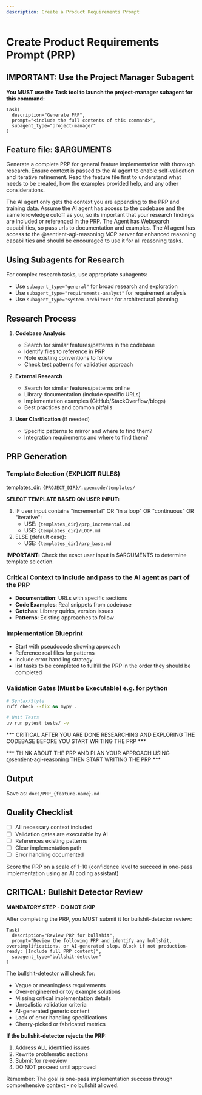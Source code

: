 ```yaml
---
description: Create a Product Requirements Prompt
---
```


# Create Product Requirements Prompt (PRP)

## IMPORTANT: Use the Project Manager Subagent

**You MUST use the Task tool to launch the project-manager subagent for this command:**
```
Task(
  description="Generate PRP",
  prompt="<include the full contents of this command>",
  subagent_type="project-manager"
)
```

## Feature file: $ARGUMENTS

Generate a complete PRP for general feature implementation with thorough research. Ensure context is passed to the AI agent to enable self-validation and iterative refinement. Read the feature file first to understand what needs to be created, how the examples provided help, and any other considerations.

The AI agent only gets the context you are appending to the PRP and training data. Assume the AI agent has access to the codebase and the same knowledge cutoff as you, so its important that your research findings are included or referenced in the PRP. The Agent has Websearch capabilities, so pass urls to documentation and examples. The AI agent has access to the @sentient-agi-reasoning MCP server for enhanced reasoning capabilities and should be encouraged to use it for all reasoning tasks.

## Using Subagents for Research

For complex research tasks, use appropriate subagents:
- Use `subagent_type="general"` for broad research and exploration
- Use `subagent_type="requirements-analyst"` for requirement analysis
- Use `subagent_type="system-architect"` for architectural planning

## Research Process

1. **Codebase Analysis**
   - Search for similar features/patterns in the codebase
   - Identify files to reference in PRP
   - Note existing conventions to follow
   - Check test patterns for validation approach

2. **External Research**
   - Search for similar features/patterns online
   - Library documentation (include specific URLs)
   - Implementation examples (GitHub/StackOverflow/blogs)
   - Best practices and common pitfalls

3. **User Clarification** (if needed)
   - Specific patterns to mirror and where to find them?
   - Integration requirements and where to find them?

## PRP Generation

### Template Selection (EXPLICIT RULES)

templates_dir: `{PROJECT_DIR}/.opencode/templates/`

**SELECT TEMPLATE BASED ON USER INPUT:**
1. IF user input contains "incremental" OR "in a loop" OR "continuous" OR "iterative":
   - USE: `{templates_dir}/prp_incremental.md`
   - USE: `{templates_dir}/LOOP.md`
2. ELSE (default case):
   - USE: `{templates_dir}/prp_base.md`

**IMPORTANT:** Check the exact user input in $ARGUMENTS to determine template selection.

### Critical Context to Include and pass to the AI agent as part of the PRP
- **Documentation**: URLs with specific sections
- **Code Examples**: Real snippets from codebase
- **Gotchas**: Library quirks, version issues
- **Patterns**: Existing approaches to follow

### Implementation Blueprint
- Start with pseudocode showing approach
- Reference real files for patterns
- Include error handling strategy
- list tasks to be completed to fullfill the PRP in the order they should be completed

### Validation Gates (Must be Executable) e.g. for python
```bash
# Syntax/Style
ruff check --fix && mypy .

# Unit Tests
uv run pytest tests/ -v

```

*** CRITICAL AFTER YOU ARE DONE RESEARCHING AND EXPLORING THE CODEBASE BEFORE YOU START WRITING THE PRP ***

*** THINK ABOUT THE PRP AND PLAN YOUR APPROACH USING @sentient-agi-reasoning THEN START WRITING THE PRP ***

## Output
Save as: `docs/PRP_{feature-name}.md`

## Quality Checklist
- [ ] All necessary context included
- [ ] Validation gates are executable by AI
- [ ] References existing patterns
- [ ] Clear implementation path
- [ ] Error handling documented

Score the PRP on a scale of 1-10 (confidence level to succeed in one-pass implementation using an AI coding assistant)

## CRITICAL: Bullshit Detector Review

**MANDATORY STEP - DO NOT SKIP**

After completing the PRP, you MUST submit it for bullshit-detector review:

```
Task(
  description="Review PRP for bullshit",
  prompt="Review the following PRP and identify any bullshit, oversimplifications, or AI-generated slop. Block if not production-ready: [Include full PRP content]",
  subagent_type="bullshit-detector"
)
```

The bullshit-detector will check for:
- Vague or meaningless requirements
- Over-engineered or toy example solutions
- Missing critical implementation details
- Unrealistic validation criteria
- AI-generated generic content
- Lack of error handling specifications
- Cherry-picked or fabricated metrics

**If the bullshit-detector rejects the PRP:**
1. Address ALL identified issues
2. Rewrite problematic sections
3. Submit for re-review
4. DO NOT proceed until approved

Remember: The goal is one-pass implementation success through comprehensive context - no bullshit allowed.

